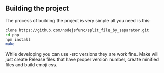 
## Building the project

The process of building the project is very simple all you need is this:

```bash
clone https://github.com/nodejsfunc/split_file_by_separator.git
cd php
npm install
make
```

While developing you can use -src versions they are work fine. Make will just create
Release files that have proper version number, create minified files and build emoji
css.
